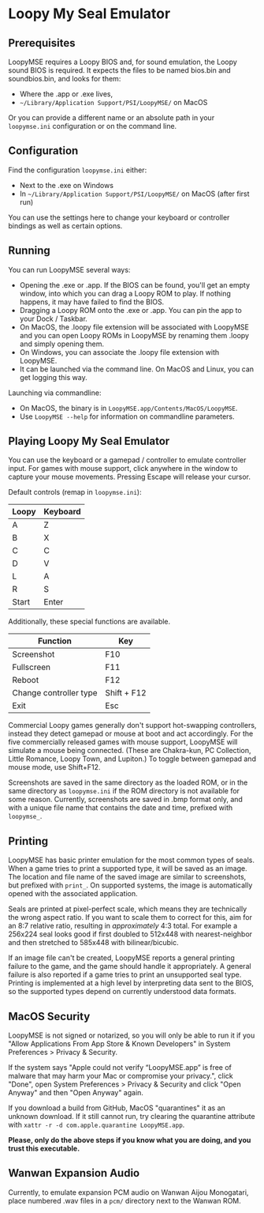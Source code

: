 # Loopy My Seal Emulator

## Prerequisites

LoopyMSE requires a Loopy BIOS and, for sound emulation, the Loopy sound BIOS is required. It expects the files to be named bios.bin and soundbios.bin, and looks for them:

- Where the .app or .exe lives,
- `~/Library/Application Support/PSI/LoopyMSE/` on MacOS

Or you can provide a different name or an absolute path in your `loopymse.ini` configuration or on the command line.

## Configuration

Find the configuration `loopymse.ini` either:

- Next to the .exe on Windows
- In `~/Library/Application Support/PSI/LoopyMSE/` on MacOS (after first run)

You can use the settings here to change your keyboard or controller bindings as well as certain options.

## Running

You can run LoopyMSE several ways:

- Opening the .exe or .app. If the BIOS can be found, you'll get an empty window, into which you can drag a Loopy ROM to play. If nothing happens, it may have failed to find the BIOS.
- Dragging a Loopy ROM onto the .exe or .app. You can pin the app to your Dock / Taskbar.
- On MacOS, the .loopy file extension will be associated with LoopyMSE and you can open Loopy ROMs in LoopyMSE by renaming them .loopy and simply opening them.
- On Windows, you can associate the .loopy file extension with LoopyMSE.
- It can be launched via the command line. On MacOS and Linux, you can get logging this way.

Launching via commandline:
- On MacOS, the binary is in `LoopyMSE.app/Contents/MacOS/LoopyMSE`.
- Use `LoopyMSE --help` for information on commandline parameters.

## Playing Loopy My Seal Emulator

You can use the keyboard or a gamepad / controller to emulate controller input.
For games with mouse support, click anywhere in the window to capture your mouse movements.
Pressing Escape will release your cursor.

Default controls (remap in `loopymse.ini`):

| Loopy | Keyboard |
| ----- | -------- |
| A     | Z        |
| B     | X        |
| C     | C        |
| D     | V        |
| L     | A        |
| R     | S        |
| Start | Enter    |

Additionally, these special functions are available.
        
| Function               | Key         |
| ---------------------- | ----------- |
| Screenshot             | F10         |
| Fullscreen             | F11         |
| Reboot                 | F12         |
| Change controller type | Shift + F12 |
| Exit                   | Esc         |

Commercial Loopy games generally don't support hot-swapping controllers, instead they detect gamepad or mouse at boot
and act accordingly. For the five commercially released games with mouse support, LoopyMSE will simulate a mouse being
connected. (These are Chakra-kun, PC Collection, Little Romance, Loopy Town, and Lupiton.)
To toggle between gamepad and mouse mode, use Shift+F12.

Screenshots are saved in the same directory as the loaded ROM, or in the same directory as `loopymse.ini` if the ROM directory is not available for some reason.
Currently, screenshots are saved in .bmp format only, and with a unique file name that contains the date and time, prefixed with `loopymse_`.

## Printing

LoopyMSE has basic printer emulation for the most common types of seals. When a game tries to print a supported type, it will be saved as an image.
The location and file name of the saved image are similar to screenshots, but prefixed with `print_`.
On supported systems, the image is automatically opened with the associated application.

Seals are printed at pixel-perfect scale, which means they are technically the wrong aspect ratio.
If you want to scale them to correct for this, aim for an 8:7 relative ratio, resulting in *approximately* 4:3 total.
For example a 256x224 seal looks good if first doubled to 512x448 with nearest-neighbor and then stretched to 585x448 with bilinear/bicubic.

If an image file can't be created, LoopyMSE reports a general printing failure to the game, and the game should handle it appropriately.
A general failure is also reported if a game tries to print an unsupported seal type.
Printing is implemented at a high level by interpreting data sent to the BIOS, so the supported types depend on currently understood data formats.

## MacOS Security

LoopyMSE is not signed or notarized, so you will only be able to run it if you "Allow Applications From App Store & Known Developers" in System Preferences > Privacy & Security.

If the system says "Apple could not verify “LoopyMSE.app” is free of malware that may harm your Mac or compromise your privacy.", click "Done", open System Preferences > Privacy & Security and click "Open Anyway" and then "Open Anyway" again.

If you download a build from GitHub, MacOS "quarantines" it as an unknown download. If it still cannot run, try clearing the quarantine attribute with `xattr -r -d com.apple.quarantine LoopyMSE.app`.

**Please, only do the above steps if you know what you are doing, and you trust this executable.**

## Wanwan Expansion Audio

Currently, to emulate expansion PCM audio on Wanwan Aijou Monogatari, place numbered .wav files in a `pcm/` directory next to the Wanwan ROM.